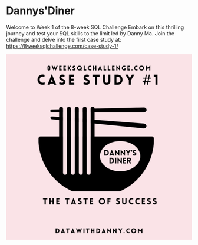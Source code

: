 # Dannys'Diner

Welcome to Week 1 of the 8-week SQL Challenge 
Embark on this thrilling journey and test your SQL skills to the limit led by Danny Ma. Join the challenge and delve into the first case study at: https://8weeksqlchallenge.com/case-study-1/

![Alt text](https://github.com/heatzer/Dannys_Diner/blob/main/dannysdiner.png)
